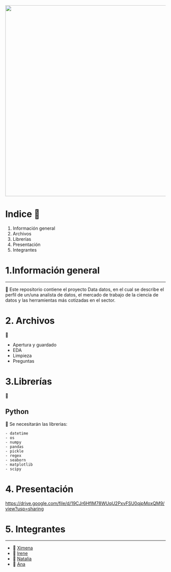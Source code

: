 <img src="https://github.com/XimenaPTM/project2-da-promo-c-modulo-2-team4/blob/main/Ximena%20trujillo%20morillo.png" width="600" align='center'>

# Indice 	:bell:

  1. Información general
  2. Archivos
  3. Librerías
  4. Presentación
  5. Integrantes

# 1.Información general 
***

:key: Este repositorio contiene el proyecto Data datos, en el cual se describe el perfil de un/una analista de datos, el mercado de trabajo de la ciencia de datos y las herramientas más cotizadas en el sector.


# 2. Archivos 
:file_folder:

- Apertura y guardado
- EDA
- Limpieza
- Preguntas
 
# 3.Librerías
              
:file_folder:
## Python 

:round_pushpin: Se necesitarán las librerias:
```
- datetime
- os
- numpy
- pandas
- pickle
- regex
- seaborn
- matplotlib
- scipy
```

# 4. Presentación
https://drive.google.com/file/d/19CJr6HfIM78WUqU2PxvFSU0qjpMoxQM9/view?usp=sharing

# 5. Integrantes 
***
  + :woman: [Ximena](https://github.com/XimenaPTM)
  + :woman: [Irene](https://github.com/ipowersrodriguez)
  + :woman: [Natalia](https://github.com/natigl)
  + :woman: [Ana](https://github.com/Anadalab)
